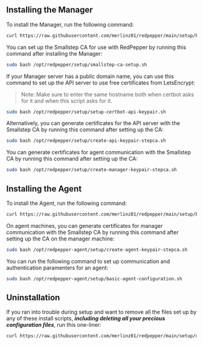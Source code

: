 ## Installing the Manager

To install the Manager, run the following command:

```bash
curl https://raw.githubusercontent.com/merlinz01/redpepper/main/setup/bootstrap-manager.sh |  bash -
```

You can set up the Smallstep CA for use with RedPepper by running this command after installing the Manager:

```bash
sudo bash /opt/redpepper/setup/smallstep-ca-setup.sh
```

If your Manager server has a public domain name, you can use this command to set up the API server to use free certificates from LetsEncrypt:

> Note: Make sure to enter the same hostname both when certbot asks for it and when this script asks for it.

```bash
sudo bash /opt/redpepper/setup/setup-certbot-api-keypair.sh
```

Alternatively, you can generate certificates for the API server with the Smallstep CA by running this command after setting up the CA:

```bash
sudo bash /opt/redpepper/setup/create-api-keypair-stepca.sh
```

You can generate certificates for agent communication with the Smallstep CA by running this command after setting up the CA:

```bash
sudo bash /opt/redpepper/setup/create-manager-keypair-stepca.sh
```

## Installing the Agent

To install the Agent, run the following command:

```bash
curl https://raw.githubusercontent.com/merlinz01/redpepper/main/setup/bootstrap-agent.sh | bash -
```

On agent machines, you can generate certificates for manager communication with the Smallstep CA by running this command after setting up the CA on the manager machine:

```bash
sudo bash /opt/redpepper-agent/setup/create-agent-keypair-stepca.sh
```

You can run the following command to set up communication and authentication paramenters for an agent:

```bash
sudo bash /opt/redpepper-agent/setup/basic-agent-configuration.sh
```

## Uninstallation

If you ran into trouble during setup and want to remove all the files set up by any of these install scripts, **_including deleting all your precious configuration files_**, run this one-liner:

```bash
curl https://raw.githubusercontent.com/merlinz01/redpepper/main/setup/uninstall-everything.sh | sudo bash -
```
